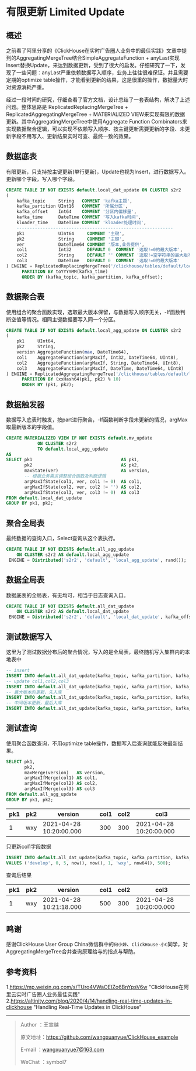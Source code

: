 # 有限更新 Limited Update

## 概述

之前看了阿里分享的《ClickHouse在实时广告圈人业务中的最佳实践》文章中提到的AggregatingMergeTree结合SimpleAggregateFunction + anyLast实现Insert替换Update，来达到数据更新，受到了很大的启发。仔细研究了一下，发现了一些问题：anyLast严重依赖数据写入顺序，业务上往往很难保证。并且需要定期的optimize table操作，才能看到更新的结果，这是很重的操作，数据量大时对资源消耗严重。

经过一段时间的研究，仔细查看了官方文档，设计总结了一套表结构，解决了上述问题。整体思路是 ReplicatedReplacingMergeTree + ReplicatedAggregatingMergeTree + MATERIALIZED VIEW来实现有限的数据更新。其中AggregatingMergeTree中使用Aggregate Function Combinators来实现数据聚合逻辑，可以实现不依赖写入顺序、按主键更新需要更新的字段、未更新字段不用写入、更新结果实时可查、最终一致的效果。

## 数据底表

有限更新，只支持按主键更新(单行更新)，Update也视为Insert，进行数据写入。更新哪个字段，写入哪个字段。

```sql
CREATE TABLE IF NOT EXISTS default.local_dat_update ON CLUSTER s2r2
(
    kafka_topic     String   COMMENT 'kafka主题',
    kafka_partition UInt16   COMMENT '所属分区',
    kafka_offset    Int64    COMMENT '分区内偏移量',
    kafka_time      DateTime COMMENT '写入kafka时间',
    kloader_time    DateTime COMMENT 'kloader处理时间',
    ------------------------------------------------------------
    pk1             UInt64     COMMENT '主键',
    pk2             String     COMMENT '主键',
    ver             DateTime64 COMMENT '版本,业务提供',
    col1            Int32      DEFAULT 0  COMMENT '选取!=0的最大版本',
    col2            String     DEFAULT '' COMMENT '选取!=空字符串的最大版本',
    col3            DateTime   DEFAULT 0  COMMENT '选取!=0的最大版本'
) ENGINE = ReplicatedReplacingMergeTree('/clickhouse/tables/default/local_dat_update/{shard}', '{replica}')
      PARTITION BY toYYYYMM(kafka_time)
      ORDER BY (kafka_topic, kafka_partition, kafka_offset);
```

## 数据聚合表

使用组合的聚合函数实现，选取最大版本保留，与数据写入顺序无关，-If函数判断空值等情况。相同主键数据要写入同一个分区。

```sql
CREATE TABLE IF NOT EXISTS default.local_agg_update ON CLUSTER s2r2
(
    pk1     UInt64,
    pk2     String,
    version AggregateFunction(max, DateTime64),
    col1    AggregateFunction(argMaxIf, Int32, DateTime64, UInt8),
    col2    AggregateFunction(argMaxIf, String, DateTime64, UInt8),
    col3    AggregateFunction(argMaxIf, DateTime, DateTime64, UInt8)
) ENGINE = ReplicatedAggregatingMergeTree('/clickhouse/tables/default/local_agg_update/{shard}', '{replica}')
      PARTITION BY (xxHash64(pk1, pk2) % 10)
      ORDER BY (pk1, pk2);
```

## 数据触发器

数据写入底表时触发，按part进行聚合，-If函数判断字段未更新的情况，argMax取最新版本的字段值。

```sql
CREATE MATERIALIZED VIEW IF NOT EXISTS default.mv_update
            ON CLUSTER s2r2
            TO default.local_agg_update
AS
SELECT pk1                                  AS pk1,
       pk2                                  AS pk2,
       maxState(ver)                        AS version,
       -- 根据业务需求调整组合函数及判断逻辑
       argMaxIfState(col1, ver, col1 != 0)  AS col1,
       argMaxIfState(col2, ver, col2 != '') AS col2,
       argMaxIfState(col3, ver, col3 != 0)  AS col3
FROM default.local_dat_update
GROUP BY pk1, pk2;
```

## 聚合全局表

最终数据的查询入口，Select查询从这个表执行。

```sql
CREATE TABLE IF NOT EXISTS default.all_agg_update
    ON CLUSTER s2r2 AS default.local_agg_update
 ENGINE = Distributed('s2r2', 'default', 'local_agg_update', rand());
```

## 数据全局表

数据底表的全局表，有无均可，相当于日志查询入口。

```sql
CREATE TABLE IF NOT EXISTS default.all_dat_update
    ON CLUSTER s2r2 AS default.local_dat_update
 ENGINE = Distributed('s2r2', 'default', 'local_dat_update', kafka_offset);
```

## 测试数据写入

这里为了测试数据分布后的聚合情况，写入的是全局表，最终随机写入集群内的本地表中

```sql
-- insert
INSERT INTO default.all_dat_update(kafka_topic, kafka_partition, kafka_offset, kafka_time, kloader_time, pk1, pk2, ver, col1, col2, col3) VALUES ('develop', 0, 0, now(), now(), 1, 'wxy', now64(), 100, '100', now());
-- update col1,col2,col3
INSERT INTO default.all_dat_update(kafka_topic, kafka_partition, kafka_offset, kafka_time, kloader_time, pk1, pk2, ver, col1, col2, col3) VALUES ('develop', 0, 1, now(), now(), 1, 'wxy', now64(), 200, '200', now());
-- 最大版本的更新，先入库
INSERT INTO default.all_dat_update(kafka_topic, kafka_partition, kafka_offset, kafka_time, kloader_time, pk1, pk2, ver, col1, col2, col3) VALUES ('develop', 0, 3, now(), now(), 1, 'wxy', now64(), 300, '300', now());
-- 中间版本更新，最后入库
INSERT INTO default.all_dat_update(kafka_topic, kafka_partition, kafka_offset, kafka_time, kloader_time, pk1, pk2, ver, col1, col2, col3) VALUES ('develop', 0, 4, now(), now(), 1, 'wxy', addDays(now64(), -1), 400, '400', now());
```

## 测试查询

使用聚合函数查询，不用optimize table操作，数据写入后查询就能反映最新结果。

```sql
SELECT pk1,
       pk2,
       maxMerge(version)   AS version,
       argMaxIfMerge(col1) AS col1,
       argMaxIfMerge(col2) AS col2,
       argMaxIfMerge(col3) AS col3
FROM default.all_agg_update
GROUP BY pk1, pk2;
```

| pk1  | pk2  | version                 | col1 | col2 | col3                    |
| ---- | ---- | ----------------------- | ---- | ---- | ----------------------- |
| 1    | wxy  | 2021-04-28 10:20:00.000 | 300  | 300  | 2021-04-28 10:20:00.000 |

只更新col1字段数据

```sql
INSERT INTO default.all_dat_update(kafka_topic, kafka_partition, kafka_offset, kafka_time, kloader_time, pk1, pk2, ver, col1)
VALUES ('develop', 0, 5, now(), now(), 1, 'wxy', now64(), 500);
```

查询后结果

| pk1  | pk2  | version                 | col1 | col2 | col3                    |
| ---- | ---- | ----------------------- | ---- | ---- | ----------------------- |
| 1    | wxy  | 2021-04-28 10:21:18.000 | 500  | 300  | 2021-04-28 10:20:00.000 |

## 鸣谢

感谢ClickHouse User Group China微信群中的`何小婷`、`ClickHouse-小C`同学，对AggregatingMergeTree合并查询原理给与的指点与帮助。

## 参考资料

1.https://mp.weixin.qq.com/s/TUro4VWaOEIZo6BnYpsV6w	"ClickHouse在阿里云实时广告圈人业务最佳实践"
2.https://altinity.com/blog/2020/4/14/handling-real-time-updates-in-clickhouse	"Handling Real-Time Updates in ClickHouse"

------

> Author   ：王宣越
>
> 原文地址：https://github.com/wangxuanyue/ClickHouse_example
>
> E-mail    ：wangxuanyue7@163.com
>
> WeChat ：symbol7

